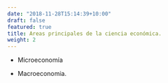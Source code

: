 ```yaml
---
date: "2018-11-28T15:14:39+10:00"
draft: false
featured: true
title: Areas principales de la ciencia económica.
weight: 2
---
```



+ Microeconomía

+ Macroeconomia.

